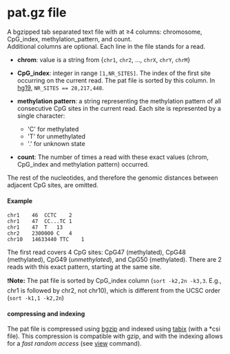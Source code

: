 # pat.gz file

A bgzipped tab separated text file with at &ge;4 columns: chromosome, CpG_index, methylation_pattern, and count.<br/>
Additional columns are optional. Each line in the file stands for a read.

* **chrom**: value is a string from {`chr1`, `chr2`, ..., `chrX`, `chrY`, `chrM`}
* **CpG_index**: integer in range `[1,NR_SITES]`. The index of the first site occurring on the current read.
The pat file is sorted by this column. In [hg19](https://genome.ucsc.edu/cgi-bin/hgGateway?db=hg19 "hg19 in UCSC"), `NR_SITES == 28,217,448`.

* **methylation pattern**: a string representing the methylation pattern of all consecutive CpG sites in the current read. 
Each site is represented by a single character: 
  * 'C' for methylated
  * 'T' for unmethylated
  * '.' for unknown state
* **count**: The number of times a read with these exact values (chrom, CpG_index and methylation pattern) occurred.

The rest of the nucleotides, and therefore the genomic distances between adjacent CpG sites, are omitted.

#### Example 
```
chr1	46	CCTC	2
chr1	47	CC...TC	1
chr1	47	T	13
chr2	2300000 C	4
chr10	14633440 TTC	1
```
The first read covers 4 CpG sites: CpG47 (methylated), CpG48 (methylated), CpG49 (*unmethylated*), and CpG50 (methylated). 
There are 2 reads with this exact pattern, starting at the same site.


:exclamation:**Note:** The pat file is sorted by CpG_index column (`sort -k2,2n -k3,3`. E.g., chr1 is followed by chr2, not chr10), which is different from the UCSC order (`sort -k1,1 -k2,2n`)

#### compressing and indexing
The pat file is compressed using [bgzip](http://www.htslib.org/doc/bgzip.html) and indexed using [tabix](http://www.htslib.org/doc/tabix.html) (with a \*csi file). 
This compression is compatible with gzip, and with the indexing allows for a *fast random access* (see [view](docs/view.md) command).


